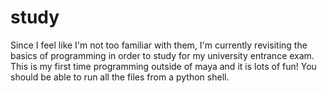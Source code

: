 # study
Since I feel like I'm not too familiar with them, I'm currently revisiting the basics of programming in order  to study for my university entrance exam. This is my first time programming outside of maya and it is lots of fun! You should be able to run all the files from a python shell.
